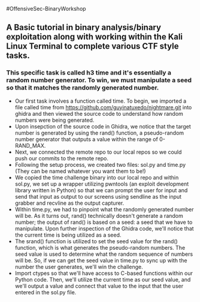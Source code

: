 #OffensiveSec-BinaryWorkshop


## A Basic tutorial in binary analysis/binary exploitation along with working within the Kali Linux Terminal to complete various CTF style tasks.
### This specific task is called h3 time and it's essentially a random number generator. To win, we must manipulate a seed so that it matches the randomly generated number.

* Our first task involves a function called time. To begin, we imported a file called time from https://github.com/guyinatuxedo/nightmare.git into ghidra and then viewed the source code to understand how random numbers were being generated.
* Upon insepction of the source code in Ghidra, we notice that the target number is generated by using the rand() function, a pseudo-random number generator that outputs a value within the range of 0-RAND_MAX.
* Next, we connected the remote repo to our local repos so we could push our commits to the remote repo. 
* Following the setup process, we created two files: sol.py and time.py (They can be named whatever you want them to be!)
* We copied the time challenge binary into our local repo and within sol.py, we set up a wrapper utilizing pwntools (an exploit development library written in Python) so that we can prompt the user for input and send that input as output to our screens using sendline as the input grabber and recvline as the output capturer.
* Within time.py, we had to pinpoint what the randomly generated number will be. As it turns out, rand() technically doesn't generate a random number; the output of rand() is based on a seed: a seed that we have to manipulate. Upon further inspection of the Ghidra code, we'll notice that the current time is being utilized as a seed.
* The srand() function is utilized to set the seed value for the rand() function, which is what generates the pseudo-random numbers. The seed value is used to determine what the random sequence of numbers will be. So, if we can get the seed value in time.py to sync up with the number the user generates, we'll win the challenge.
* Import ctypes so that we'll have access to C-based functions within our Python code. Then, we'll utilize the current time as our seed value, and we'll output a value and connect that value to the input that the user entered in the sol.py file.




